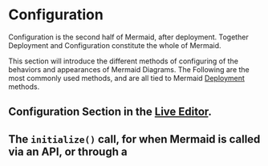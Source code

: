 # Configuration

Configuration is the second half of Mermaid, after deployment. Together Deployment and Configuration constitute the whole of Mermaid. 

This section will introduce the different methods of configuring of the behaviors and appearances of Mermaid Diagrams. 
The Following are the most commonly used methods, and are all tied to Mermaid [Deployment](./n00b-gettingStarted.md) methods. 

## Configuration Section in the [Live Editor](https://mermaid-js.github.io/mermaid-live-editor).


## The `initialize()` call, for when Mermaid is called via an API, or through a <script> tag. 


## [Directives](./directives.md),

allows the limited reconfiguration of a diagram just before it is rendered. It can alter the font style, color and other aesthetic aspects of the diagram. you can pass a directive alongside your definition inside `%%{ }%%`, either above or below your diagram definition. 

## Theme Creation:
An application of using Directives to change [Themes](./theming.md). `Theme` is an value within mermaid's configuration that dictates the color scheme for diagrams. 


If you are interested in altering and customizing your Mermaid Diagrams, you will find the methods and values available for [Configuration](./Setup.md) here. It includes themes





